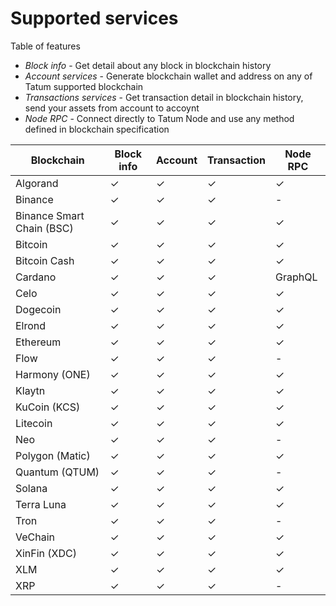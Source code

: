 # Supported services

Table of features 

- *Block info* - Get detail about any block in blockchain history
- *Account services* - Generate blockchain wallet and address on any of Tatum supported blockchain
- *Transactions services* - Get transaction detail in blockchain history, send your assets from account to accoynt
- *Node RPC* - Connect directly to Tatum Node and use any method defined in blockchain specification

 Blockchain | Block info | Account | Transaction | Node RPC
-----|----------|---------|---------|---------
 Algorand | ✓| ✓ | ✓| ✓
 Binance  | ✓ | ✓ | ✓| -
 Binance Smart Chain (BSC) | ✓ | ✓ | ✓| ✓
 Bitcoin | ✓ | ✓ | ✓| ✓
 Bitcoin Cash | ✓ | ✓ | ✓| ✓
 Cardano | ✓ | ✓ | ✓| GraphQL
 Celo | ✓ | ✓ | ✓| ✓
 Dogecoin | ✓ | ✓ | ✓| ✓
 Elrond | ✓ | ✓ | ✓| ✓
 Ethereum | ✓ | ✓ | ✓| ✓
 Flow | ✓ | ✓ | ✓| -
 Harmony (ONE) | ✓ | ✓ | ✓ | ✓ 
 Klaytn | ✓ | ✓ | ✓ | ✓
 KuCoin (KCS) | ✓ | ✓ | ✓ | ✓
 Litecoin | ✓ | ✓ | ✓ | ✓
 Neo | ✓| ✓ | ✓| -
 Polygon (Matic) | ✓| ✓ | ✓|✓ 
 Quantum (QTUM) | ✓| ✓ | ✓| -
 Solana | ✓| ✓ | ✓| ✓
 Terra Luna | ✓| ✓ | ✓| ✓
 Tron | ✓| ✓ | ✓| -
 VeChain | ✓| ✓ | ✓|  ✓
 XinFin (XDC) | ✓| ✓ | ✓| ✓
 XLM | ✓| ✓ | ✓| ✓
 XRP | ✓| ✓ | ✓| -
